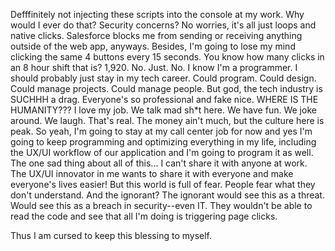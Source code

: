 Defffinitely not injecting these scripts into the console at my work. Why would I ever do that?
Security concerns? No worries, it's all just loops and native clicks. Salesforce blocks me from sending or receiving anything outside of the web app, anyways.
Besides, I'm going to lose my mind clicking the same 4 buttons every 15 seconds. You know how many clicks in an 8 hour shift that is? 1,920. No. Just. No.
I know I'm a programmer. I should probably just stay in my tech career. Could program. Could design. Could manage projects. Could manage people.
But god, the tech industry is SUCHHH a drag. Everyone's so professional and fake nice. WHERE IS THE HUMANITY??? I love my job. We talk mad sh*t here. We have fun. We joke around. We laugh. That's real. The money ain't much, but the culture here is peak.
So yeah, I'm going to stay at my call center job for now and yes I'm going to keep programming and optimizing everything in my life, including the UX/UI workflow of our application and I'm going to program it as well.
The one sad thing about all of this... I can't share it with anyone at work. The UX/UI innovator in me wants to share it with everyone and make everyone's lives easier! But this world is full of fear. People fear what they don't understand. And the ignorant? The ignorant would see this as a threat. Would see this as a breach in security--even IT. They wouldn't be able to read the code and see that all I'm doing is triggering page clicks.

Thus I am cursed to keep this blessing to myself.
